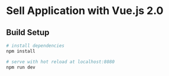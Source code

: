 # Sell Application with Vue.js 2.0

## Build Setup

``` bash
# install dependencies
npm install

# serve with hot reload at localhost:8080
npm run dev
```



